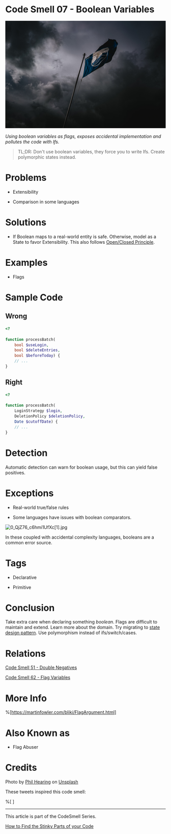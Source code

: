 # Code Smell 07 - Boolean Variables

![Code Smell 07 - Boolean Variables](Code%20Smell%2007%20-%20Boolean%20Variables.jpg)

*Using boolean variables as flags, exposes accidental implementation and pollutes the code with Ifs.*

> TL;DR: Don't use boolean variables, they force you to write Ifs. Create polymorphic states instead.

# Problems

- Extensibility

- Comparison in some languages

# Solutions

- If Boolean maps to a real-world entity is safe.
Otherwise, model as a State to favor Extensibility. 
This also follows [Open/Closed Principle](https://en.wikipedia.org/wiki/Open%E2%80%93closed_principle).

# Examples

- Flags 

# Sample Code

## Wrong

<!-- [Gist Url](https://gist.github.com/mcsee/5a3e8e05def917a29b84be7264493a67) -->

```php
<?

function processBatch(
    bool $useLogin,
    bool $deleteEntries,
    bool $beforeToday) {
    // ...
}
``` 

## Right

<!-- [Gist Url](https://gist.github.com/mcsee/66956e6ccfe8126d0819fa193d793dd5) -->

```php
<?

function processBatch(
    LoginStrategy $login,
    DeletionPolicy $deletionPolicy,
    Date $cutoffDate) {
    // ...
}
``` 

# Detection

Automatic detection can warn for boolean usage, but this can yield false positives.

# Exceptions

- Real-world true/false rules

- Some languages have issues with boolean comparators.

![0_QjZ76_c6hmi1UfXc[1].jpg](https://cdn.hashnode.com/res/hashnode/image/upload/v1603587404705/M5_udJ8Cw.jpeg)

In these coupled with accidental complexity languages, booleans are a common error source.

# Tags

- Declarative

- Primitive

# Conclusion

Take extra care when declaring something *boolean*. Flags are difficult to maintain and extend.
Learn more about the domain. Try migrating to [state design pattern](https://en.wikipedia.org/wiki/State_pattern). Use polymorphism instead of ifs/switch/cases.

# Relations

[Code Smell 51 - Double Negatives](https://github.com/mcsee/Software-Design-Articles/tree/main/Articles/Code%20Smells/Code%20Smell%2051%20-%20Double%20Negatives/readme.md)

[Code Smell 62 - Flag Variables](https://github.com/mcsee/Software-Design-Articles/tree/main/Articles/Code%20Smells/Code%20Smell%2062%20-%20Flag%20Variables/readme.md)

# More Info

%[https://martinfowler.com/bliki/FlagArgument.html]

# Also Known as

- Flag Abuser

# Credits

Photo by [Phil Hearing](https://unsplash.com/@philhearing) on [Unsplash](https://unsplash.com/s/photos/flag-finish)

These tweets inspired this code smell:

%[
]

* * *

This article is part of the CodeSmell Series.

[How to Find the Stinky Parts of your Code](https://github.com/mcsee/Software-Design-Articles/tree/main/Articles/Code%20Smells/How%20to%20Find%20the%20Stinky%20parts%20of%20your%20Code/readme.md)